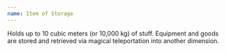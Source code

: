 ```yaml
---
name: Item of Storage
---
```


Holds up to 10 cubic meters (or 10,000 kg) of stuff.
Equipment and goods are stored and retrieved via magical
teleportation into another dimension.
